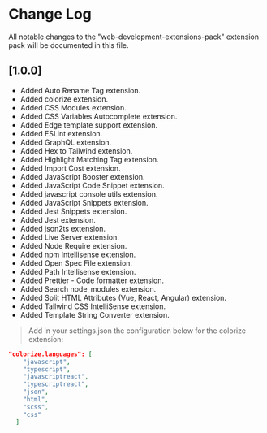 # Change Log

All notable changes to the "web-development-extensions-pack" extension pack will be documented in this file.

## [1.0.0]

- Added Auto Rename Tag extension.
- Added colorize extension.
- Added CSS Modules extension.
- Added CSS Variables Autocomplete extension.
- Added Edge template support extension.
- Added ESLint extension.
- Added GraphQL extension.
- Added Hex to Tailwind extension.
- Added Highlight Matching Tag extension.
- Added Import Cost extension.
- Added JavaScript Booster extension.
- Added JavaScript Code Snippet extension.
- Added javascript console utils extension.
- Added JavaScript Snippets extension.
- Added Jest Snippets extension.
- Added Jest extension.
- Added json2ts extension.
- Added Live Server extension.
- Added Node Require extension.
- Added npm Intellisense extension.
- Added Open Spec File extension.
- Added Path Intellisense extension.
- Added Prettier - Code formatter extension.
- Added Search node_modules extension.
- Added Split HTML Attributes (Vue, React, Angular) extension.
- Added Tailwind CSS IntelliSense extension.
- Added Template String Converter extension.

> Add in your settings.json the configuration below for the colorize extension:

```json
"colorize.languages": [
    "javascript",
    "typescript",
    "javascriptreact",
    "typescriptreact",
    "json",
    "html",
    "scss",
    "css"
  ]
```

